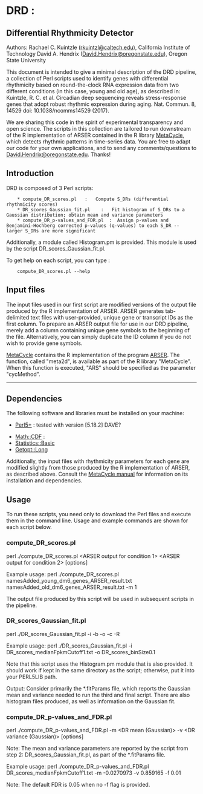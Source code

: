 # DRD :
## Differential Rhythmicity Detector

Authors:
Rachael C. Kuintzle (rkuintzl@caltech.edu), California Institute of Technology
David A. Hendrix (David.Hendrix@oregonstate.edu), Oregon State University

This document is intended to give a minimal description of the DRD pipeline, a collection of Perl scripts used to identify genes with differential rhythmicity based on round-the-clock RNA expression data from two different conditions (in this case, young and old age), as described in:
Kuintzle, R. C. et al. Circadian deep sequencing reveals stress-response genes that adopt robust rhythmic expression during aging. Nat. Commun. 8, 14529 doi: 10.1038/ncomms14529 (2017).

We are sharing this code in the spirit of experimental transparency and open science.
The scripts in this collection are tailored to run downstream of the R implementation of ARSER contained in the R library [MetaCycle](https://cran.r-project.org/web/packages/MetaCycle/MetaCycle.pdf), which detects rhythmic patterns in time-series data. You are free to adapt our code for your own applications, and to send any comments/questions to David.Hendrix@oregonstate.edu. Thanks!


## Introduction

DRD is composed of 3 Perl scripts:

        * compute_DR_scores.pl   :   Compute S_DRs (differential rhythmicity scores)
        * DR_scores_Gaussian_fit.pl    :   Fit histogram of S_DRs to a Gaussian distribution; obtain mean and variance parameters
        * compute_DR_p-values_and_FDR.pl  :  Assign p-values and Benjamini-Hochberg corrected p-values (q-values) to each S_DR -- larger S_DRs are more significant

Additionally, a module called Histogram.pm is provided. This module is used by the script DR_scores_Gaussian_fit.pl.

To get help on each script, you can type :

        compute_DR_scores.pl --help


## Input files

The input files used in our first script are modified versions of the output file produced by the R implementation of ARSER. ARSER generates tab-delimited text files with user-provided, unique gene or transcript IDs as the first column. To prepare an ARSER output file for use in our DRD pipeline, merely add a column containing unique gene symbols to the beginning of the file. Alternatively, you can simply duplicate the ID column if you do not wish to provide gene symbols.

[MetaCycle](https://cran.r-project.org/web/packages/MetaCycle/MetaCycle.pdf) contains the R implementation of the program [ARSER](https://github.com/cauyrd/ARSER). The function, called "meta2d", is available as part of the R library "MetaCycle". When this function is executed, "ARS" should be specified as the parameter "cycMethod".

-------------------------

## Dependencies

The following software and libraries must be installed on your machine:

- [Perl5+](https://www.perl.org/) : tested with version [5.18.2] DAVE?
 * [Math::CDF](http://search.cpan.org/~callahan/Math-CDF-0.1/CDF.pm)  :
 * [Statistics::Basic](http://search.cpan.org/~jettero/Statistics-Basic-1.6611/lib/Statistics/Basic.pod)
 * [Getopt::Long](http://search.cpan.org/~jv/Getopt-Long-2.49.1/lib/Getopt/Long.pm)

Additionally, the input files with rhythmicity parameters for each gene are modified slightly from those produced by the R implementation of ARSER, as described above. Consult the [MetaCycle manual](https://cran.r-project.org/web/packages/MetaCycle/MetaCycle.pdf) for information on its installation and dependencies.


## Usage

To run these scripts, you need only to download the Perl files and execute them in the command line. Usage and example commands are shown for each script below.


### compute_DR_scores.pl

perl ./compute_DR_scores.pl <ARSER output for condition 1> <ARSER output for condition 2> [options]

Example usage:
perl ./compute_DR_scores.pl namesAdded_young_dm6_genes_ARSER_result.txt namesAdded_old_dm6_genes_ARSER_result.txt -m 1

The output file produced by this script will be used in subsequent scripts in the pipeline.


### DR_scores_Gaussian_fit.pl

perl ./DR_scores_Gaussian_fit.pl -i <output file from compute_DR_scores.pl> -b <bin size> -o <outfile prefix> -c <column in text file to use for histogram building> -R

Example usage:
perl ./DR_scores_Gaussian_fit.pl -i DR_scores_medianFpkmCutoff1.txt -o DR_scores_binSize0.1 

Note that this script uses the Histogram.pm module that is also provided. It should work if kept in the same directory as the script; otherwise, put it into your PERL5LIB path. 

Output: Consider primarily the *.fitParams file, which reports the Gaussian mean and variance needed to run the third and final script. There are also histogram files produced, as well as information on the Gaussian fit. 


### compute_DR_p-values_and_FDR.pl

perl ./compute_DR_p-values_and_FDR.pl <output file from compute_DR_scores.pl> -m <DR mean (Gaussian)> -v <DR variance (Gaussian)> [options]

Note: The mean and variance parameters are reported by the script from step 2: DR_scores_Gaussian_fit.pl, as part of the *.fitParams file. 

Example usage:
perl ./compute_DR_p-values_and_FDR.pl DR_scores_medianFpkmCutoff1.txt -m -0.0270973 -v 0.859165 -f 0.01

Note: The default FDR is 0.05 when no -f flag is provided.
